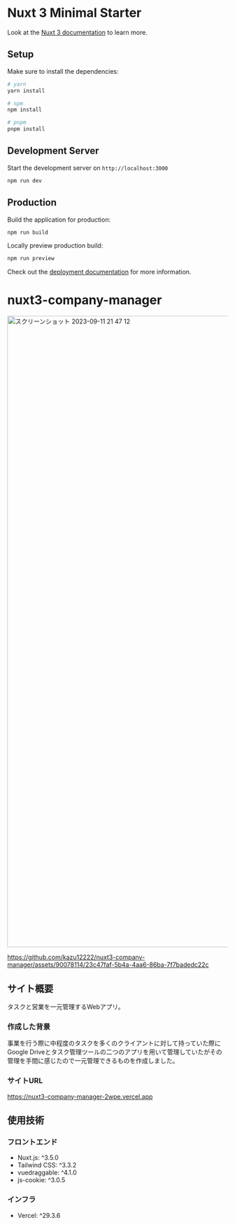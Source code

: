 # Nuxt 3 Minimal Starter

Look at the [Nuxt 3 documentation](https://nuxt.com/docs/getting-started/introduction) to learn more.

## Setup

Make sure to install the dependencies:

```bash
# yarn
yarn install

# npm
npm install

# pnpm
pnpm install
```

## Development Server

Start the development server on `http://localhost:3000`

```bash
npm run dev
```

## Production

Build the application for production:

```bash
npm run build
```

Locally preview production build:

```bash
npm run preview
```

Check out the [deployment documentation](https://nuxt.com/docs/getting-started/deployment) for more information.
# nuxt3-company-manager

<img width="1440" alt="スクリーンショット 2023-09-11 21 47 12" src="https://github.com/kazu12222/nuxt3-company-manager/assets/90078114/6c0586a5-a5b0-4594-a65c-cf88b63baf7c">


https://github.com/kazu12222/nuxt3-company-manager/assets/90078114/23c47faf-5b4a-4aa6-86ba-7f7badedc22c




## サイト概要

タスクと営業を一元管理するWebアプリ。

### 作成した背景

事業を行う際に中程度のタスクを多くのクライアントに対して持っていた際にGoogle Driveとタスク管理ツールの二つのアプリを用いて管理していたがその管理を手間に感じたので一元管理できるものを作成しました。

### サイトURL

https://nuxt3-company-manager-2wpe.vercel.app

## 使用技術

### フロントエンド
- Nuxt.js: ^3.5.0
- Tailwind CSS: ^3.3.2
- vuedraggable: ^4.1.0
- js-cookie: ^3.0.5

### インフラ
- Vercel: ^29.3.6


